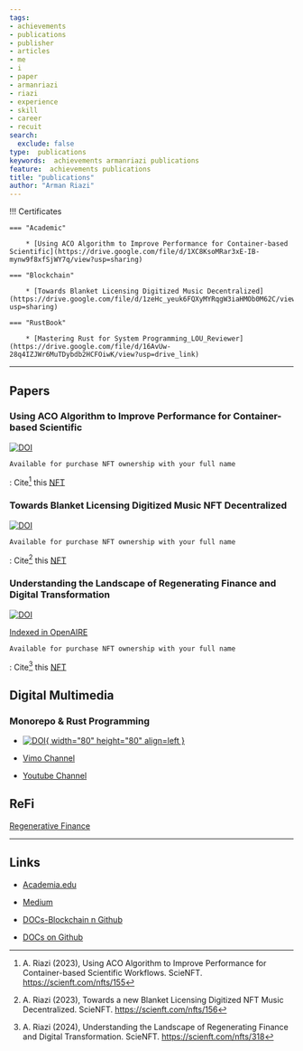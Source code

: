 ```yaml
---
tags:
- achievements
- publications
- publisher
- articles
- me
- i
- paper
- armanriazi
- riazi
- experience
- skill
- career
- recuit
search:
  exclude: false
type:  publications
keywords:  achievements armanriazi publications
feature:  achievements publications
title: "publications"
author: "Arman Riazi"
---
```


!!! Certificates

    === "Academic"

        * [Using ACO Algorithm to Improve Performance for Container-based Scientific](https://drive.google.com/file/d/1XC8KsoMRar3xE-IB-mynw9f8xfSjWY7q/view?usp=sharing)
    
    === "Blockchain"

        * [Towards Blanket Licensing Digitized Music Decentralized](https://drive.google.com/file/d/1zeHc_yeuk6FQXyMYRqgW3iaHMOb0M62C/view?usp=sharing)

    === "RustBook"

        * [Mastering Rust for System Programming_LOU_Reviewer](https://drive.google.com/file/d/16AvUw-28q4IZJWr6MuTDybdb2HCFOiwK/view?usp=drive_link)

---

## Papers

<!--**Journal of Innovations in Computer Science and Engineering (JICSE)[Comming Soon]**-->

### Using ACO Algorithm to Improve Performance for Container-based Scientific

[![DOI](https://zenodo.org/badge/DOI/10.5281/zenodo.8105650.svg)](https://doi.org/10.5281/zenodo.8105650)


`Available for purchase NFT ownership with your full name`

:   Cite[^1] this [NFT](https://scienft.com/nfts/155)

### Towards Blanket Licensing Digitized Music NFT Decentralized

[![DOI](https://zenodo.org/badge/DOI/10.5281/zenodo.8023208.svg)](https://doi.org/10.5281/zenodo.8023208)

`Available for purchase NFT ownership with your full name`

:   Cite[^2] this [NFT](https://scienft.com/nfts/156)

### Understanding the Landscape of Regenerating Finance and Digital Transformation

[![DOI](https://zenodo.org/badge/DOI/10.5281/zenodo.10508232.svg)](https://doi.org/10.5281/zenodo.10508232)

[Indexed in OpenAIRE](https://explore.openaire.eu/search/publication?pid=10.5281/zenodo.10508232)

`Available for purchase NFT ownership with your full name`

:   Cite[^3] this [NFT](https://scienft.com/nfts/318)

## Digital Multimedia

### Monorepo & Rust Programming

- [![DOI](https://cdn.faradars.org/wp-content/uploads/2022/11/22/faradarslogo.svg){ width="80" height="80" align=left }](https://faradars.org/instructors/arman-riazi)

- [Vimo Channel](https://vimeo.com/user210919767)

- [Youtube Channel](https://www.youtube.com/@arman-riazi)

## ReFi

[Regenerative Finance](https://armanriazi.github.io/refi/)

---

## Links

- [Academia.edu](https://independent.academia.edu/riaziarman)

- [Medium](https://arman-riazi-science.medium.com/)

- [DOCs-Blockchain n Github](https://github.com/armanriazi/Doc-Blockchain)

- [DOCs on Github](https://github.com/armanriazi/Documents)


[^1]: A. Riazi (2023), Using ACO Algorithm to Improve Performance for  Container-based Scientific Workflows. ScieNFT. https://scienft.com/nfts/155

[^2]: A. Riazi (2023), Towards a new Blanket Licensing Digitized NFT Music Decentralized. ScieNFT. https://scienft.com/nfts/156

[^3]: A. Riazi (2024), Understanding the Landscape of Regenerating Finance and Digital Transformation. ScieNFT. https://scienft.com/nfts/318
